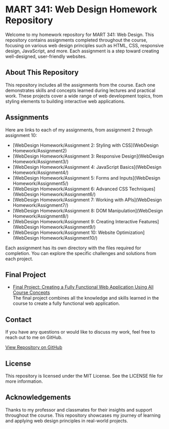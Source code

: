 # MART 341: Web Design Homework Repository

Welcome to my homework repository for MART 341: Web Design. This repository contains assignments completed throughout the course, focusing on various web design principles such as HTML, CSS, responsive design, JavaScript, and more. Each assignment is a step toward creating well-designed, user-friendly websites.

## About This Repository

This repository includes all the assignments from the course. Each one demonstrates skills and concepts learned during lectures and practical work. These projects cover a wide range of web development topics, from styling elements to building interactive web applications.

## Assignments

Here are links to each of my assignments, from assignment 2 through assignment 10:

- [WebDesign Homework/Assignment 2: Styling with CSS](WebDesign Homework/Assignment2)
- [WebDesign Homework/Assignment 3: Responsive Design](WebDesign Homework/Assignment3/)
- [WebDesign Homework/Assignment 4: JavaScript Basics](WebDesign Homework/Assignment4/)
- [WebDesign Homework/Assignment 5: Forms and Inputs](WebDesign Homework/Assignment5/)
- [WebDesign Homework/Assignment 6: Advanced CSS Techniques](WebDesign Homework/Assignment6/)
- [WebDesign Homework/Assignment 7: Working with APIs](WebDesign Homework/Assignment7/)
- [WebDesign Homework/Assignment 8: DOM Manipulation](WebDesign Homework/Assignment8/)
- [WebDesign Homework/Assignment 9: Creating Interactive Features](WebDesign Homework/Assignment9/)
- [WebDesign Homework/Assignment 10: Website Optimization](WebDesign Homework/Assignment10/)

Each assignment has its own directory with the files required for completion. You can explore the specific challenges and solutions from each project.

## Final Project

- [Final Project: Creating a Fully Functional Web Application Using All Course Concepts](assignments/final_project/)  
The final project combines all the knowledge and skills learned in the course to create a fully functional web application. 

## Contact

If you have any questions or would like to discuss my work, feel free to reach out to me on GitHub.

[View Repository on GitHub](https://github.com/DavidDutton24/MART341-WebDesign)

## License

This repository is licensed under the MIT License. See the LICENSE file for more information.

## Acknowledgements

Thanks to my professor and classmates for their insights and support throughout the course. This repository showcases my journey of learning and applying web design principles in real-world projects.


